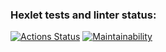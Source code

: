 ### Hexlet tests and linter status:
[![Actions Status](https://github.com/Lindelor/java-project-61/actions/workflows/hexlet-check.yml/badge.svg)](https://github.com/Lindelor/java-project-61/actions)
[![Maintainability](https://api.codeclimate.com/v1/badges/c423c59804ae35cc83b6/maintainability)](https://codeclimate.com/github/Lindelor/java-project-61/maintainability)